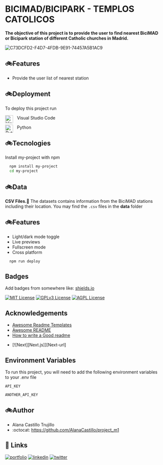 
# BICIMAD/BICIPARK - TEMPLOS CATOLICOS

**The objective of this project is to provide the user to find nearest BiciMAD or Bicipark station of different Catholic churches in Madrid.**

![C73DCFD2-F4D7-4FDB-9E91-74457A5B1AC9](https://github.com/AlanaCastillo/project_m1/assets/141866356/16c5fe23-3e96-4688-a5d6-cb35d922f27a)


## 🚲**Features**

- Provide the user list of nearest station 

## 🚲**Deployment**

To deploy this project run

<img align="left" alt="Visual Studio Code" width="26px" src="https://cdn.jsdelivr.net/gh/devicons/devicon/icons/vscode/vscode-original.svg" style="padding-right:10px;" />Visual Studio Code



<img align="left" alt="Python" width="26px" src="https://cdn.jsdelivr.net/gh/devicons/devicon/icons/python/python-original.svg" style="padding-right:10px;" />Python

 ## 🚲**Tecnologies**

Install my-project with npm

```bash
  npm install my-project
  cd my-project
```

 ## 🚲**Data**

[](https://linktodocumentation)

**CSV Files.**:open_file_folder: The datasets contains information from the BiciMAD stations including their location. You may find the `.csv` files in the __data__ folder
## 🚲**Features**

- Light/dark mode toggle
- Live previews
- Fullscreen mode
- Cross platform




```bash
  npm run deploy
```


## Badges

Add badges from somewhere like: [shields.io](https://shields.io/)

[![MIT License](https://img.shields.io/badge/License-MIT-green.svg)](https://choosealicense.com/licenses/mit/)
[![GPLv3 License](https://img.shields.io/badge/License-GPL%20v3-yellow.svg)](https://opensource.org/licenses/)
[![AGPL License](https://img.shields.io/badge/license-AGPL-blue.svg)](http://www.gnu.org/licenses/agpl-3.0)




## Acknowledgements

 - [Awesome Readme Templates](https://awesomeopensource.com/project/elangosundar/awesome-README-templates)
 - [Awesome README](https://github.com/matiassingers/awesome-readme)
 - [How to write a Good readme](https://bulldogjob.com/news/449-how-to-write-a-good-readme-for-your-github-project)

* [![Next][Next.js]][Next-url]

## Environment Variables

To run this project, you will need to add the following environment variables to your .env file

`API_KEY`

`ANOTHER_API_KEY`

## 🚲**Author**

- Alana Castillo Trujillo
- :octocat: https://github.com/AlanaCastillo/project_m1
## 🔗 Links
[![portfolio](https://img.shields.io/badge/my_portfolio-000?style=for-the-badge&logo=ko-fi&logoColor=white)](https://katherineoelsner.com/)
[![linkedin](https://img.shields.io/badge/linkedin-0A66C2?style=for-the-badge&logo=github&logoColor=white)](https://www.github.com/)
[![twitter](https://img.shields.io/badge/twitter-1DA1F2?style=for-the-badge&logo=twitter&logoColor=white)](https://twitter.com/)

